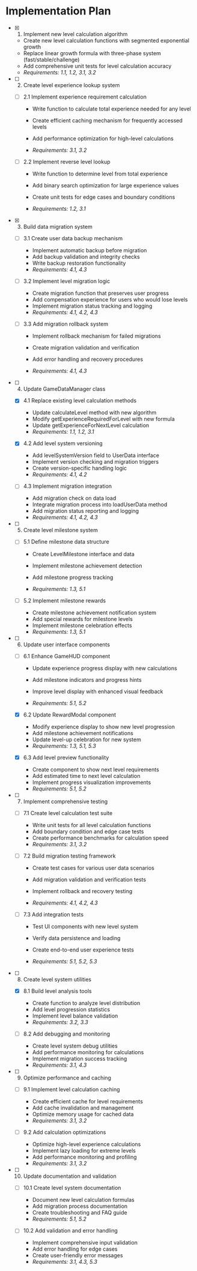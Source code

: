 # Implementation Plan

- [x] 1. Implement new level calculation algorithm


  - Create new level calculation functions with segmented exponential growth
  - Replace linear growth formula with three-phase system (fast/stable/challenge)
  - Add comprehensive unit tests for level calculation accuracy
  - _Requirements: 1.1, 1.2, 3.1, 3.2_



- [ ] 2. Create level experience lookup system
  - [ ] 2.1 Implement experience requirement calculation
    - Write function to calculate total experience needed for any level
    - Create efficient caching mechanism for frequently accessed levels

    - Add performance optimization for high-level calculations
    - _Requirements: 3.1, 3.2_

  - [ ] 2.2 Implement reverse level lookup
    - Write function to determine level from total experience
    - Add binary search optimization for large experience values


    - Create unit tests for edge cases and boundary conditions
    - _Requirements: 1.2, 3.1_

- [x] 3. Build data migration system

  - [ ] 3.1 Create user data backup mechanism
    - Implement automatic backup before migration
    - Add backup validation and integrity checks
    - Write backup restoration functionality
    - _Requirements: 4.1, 4.3_


  - [ ] 3.2 Implement level migration logic
    - Create migration function that preserves user progress
    - Add compensation experience for users who would lose levels
    - Implement migration status tracking and logging
    - _Requirements: 4.1, 4.2, 4.3_



  - [ ] 3.3 Add migration rollback system
    - Implement rollback mechanism for failed migrations
    - Create migration validation and verification

    - Add error handling and recovery procedures
    - _Requirements: 4.1, 4.3_

- [ ] 4. Update GameDataManager class
  - [x] 4.1 Replace existing level calculation methods

    - Update calculateLevel method with new algorithm
    - Modify getExperienceRequiredForLevel with new formula
    - Update getExperienceForNextLevel calculation
    - _Requirements: 1.1, 1.2, 3.1_

  - [x] 4.2 Add level system versioning


    - Add levelSystemVersion field to UserData interface
    - Implement version checking and migration triggers
    - Create version-specific handling logic
    - _Requirements: 4.1, 4.2_


  - [ ] 4.3 Implement migration integration
    - Add migration check on data load
    - Integrate migration process into loadUserData method
    - Add migration status reporting and logging
    - _Requirements: 4.1, 4.2, 4.3_



- [ ] 5. Create level milestone system
  - [ ] 5.1 Define milestone data structure
    - Create LevelMilestone interface and data


    - Implement milestone achievement detection
    - Add milestone progress tracking
    - _Requirements: 1.3, 5.1_



  - [ ] 5.2 Implement milestone rewards
    - Create milestone achievement notification system
    - Add special rewards for milestone levels
    - Implement milestone celebration effects
    - _Requirements: 1.3, 5.1_



- [ ] 6. Update user interface components
  - [ ] 6.1 Enhance GameHUD component
    - Update experience progress display with new calculations

    - Add milestone indicators and progress hints
    - Improve level display with enhanced visual feedback
    - _Requirements: 5.1, 5.2_

  - [x] 6.2 Update RewardModal component

    - Modify experience display to show new level progression
    - Add milestone achievement notifications
    - Update level-up celebration for new system
    - _Requirements: 1.3, 5.1, 5.3_

  - [x] 6.3 Add level preview functionality

    - Create component to show next level requirements
    - Add estimated time to next level calculation
    - Implement progress visualization improvements
    - _Requirements: 5.1, 5.2_


- [ ] 7. Implement comprehensive testing
  - [ ] 7.1 Create level calculation test suite
    - Write unit tests for all level calculation functions
    - Add boundary condition and edge case tests
    - Create performance benchmarks for calculation speed
    - _Requirements: 3.1, 3.2_


  - [ ] 7.2 Build migration testing framework
    - Create test cases for various user data scenarios
    - Add migration validation and verification tests
    - Implement rollback and recovery testing

    - _Requirements: 4.1, 4.2, 4.3_

  - [ ] 7.3 Add integration tests
    - Test UI components with new level system
    - Verify data persistence and loading
    - Create end-to-end user experience tests


    - _Requirements: 5.1, 5.2, 5.3_

- [ ] 8. Create level system utilities
  - [x] 8.1 Build level analysis tools


    - Create function to analyze level distribution
    - Add level progression statistics
    - Implement level balance validation
    - _Requirements: 3.2, 3.3_

  - [ ] 8.2 Add debugging and monitoring
    - Create level system debug utilities
    - Add performance monitoring for calculations
    - Implement migration success tracking
    - _Requirements: 3.1, 4.3_

- [ ] 9. Optimize performance and caching
  - [ ] 9.1 Implement level calculation caching
    - Create efficient cache for level requirements
    - Add cache invalidation and management
    - Optimize memory usage for cached data
    - _Requirements: 3.1, 3.2_

  - [ ] 9.2 Add calculation optimizations
    - Optimize high-level experience calculations
    - Implement lazy loading for extreme levels
    - Add performance monitoring and profiling
    - _Requirements: 3.1, 3.2_

- [ ] 10. Update documentation and validation
  - [ ] 10.1 Create level system documentation
    - Document new level calculation formulas
    - Add migration process documentation
    - Create troubleshooting and FAQ guide
    - _Requirements: 5.1, 5.2_

  - [ ] 10.2 Add validation and error handling
    - Implement comprehensive input validation
    - Add error handling for edge cases
    - Create user-friendly error messages
    - _Requirements: 3.1, 4.3, 5.3_